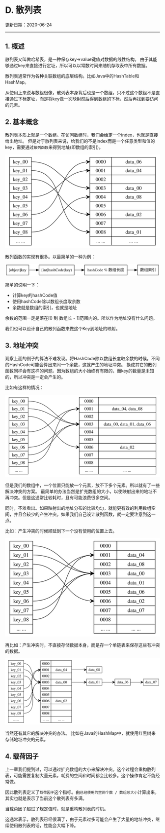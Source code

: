 # D. 散列表

更新日期：2020-06-24

--------------------------------------------------

## 1. 概述

散列表又叫做哈希表，是一种保存key->value键值对数据的线性结构。
由于其能够通过key来直接进行定址，所以可以以常数时间来随机存取表中所有数据。

散列表通常作为各种关联数组的底层结构。比如Java中的HashTable和HashMap。

从使用上来说与数组很像，散列表本身背后也是一个数组，只不过这个数组不是直接通过下标定址，而是将key做一次映射然后得到数组的下标，然后再找到要访问的元素。

## 2. 基本概念

散列表本质上就是一个数组。在访问数组时，我们会给定一个index，也就是直接给出地址。
但是对于散列表来说，给我们的不是index而是一个任意类型和值的key，需要通过`散列函数`来得到地址(即数组的索引)。

![散列函数](S004.files/散列函数.svg)

散列函数的实现有很多。以最简单的一种为例：

![散列函数](S004.files/散列函数的简单实现.svg)

简单的说明一下：
- 计算key的hashCode值
- 使用hashCode除以数组长度取余数
- 余数就是数组的索引，也就是地址

余数的范围一定是落在[0 到 数组长 - 1]范围内的。所以作为地址没有什么问题。

我们也可以设计自己的散列函数来做这个Key到地址的映射。

## 3. 地址冲突

观察上面的例子的算法不难发现。将HashCode除以数组长度取余数的时候，不同的HashCode可能会算出来同一个余数，这就产生的地址冲突。
换成其它的散列函数同样会有这样的问题。因为数组的大小始终有有限的，而key的数量是未知的，所以冲突是一定会产生的。

比如有这样的情况：

![地址冲突](S004.files/地址冲突.svg)

但是我们的数组中，一个位置只能放一个元素，放不下多个元素。所以就有了一些解决冲突的方案。
最简单的办法当然是扩充数组的大小，以使映射出来的地址不再冲突。但是这通常比较耗时，且有可能浪费很多空间。

同时，不难看出。如果映射出的地址分布的比较均匀，就能更有效的利用数组空间，并且会较少的产生冲突。如果我们自己设计散列函数，就一定要注意到这一点。

比如：产生冲突的时候顺延到下一个没有使用的位置上去。

![地址冲突2](S004.files/地址冲突2.svg)

再比如：产生冲突时，不直接存储数据本身，而是存一个单链表来保存这些有冲突的数据。

![地址冲突3](S004.files/地址冲突3.svg)

当然还有其它的解决冲突的办法。
比如在Java的HashMap中，就使用红黑树来存储地址冲突的元素。

## 4. 载荷因子

上一章我们提到过，可以通过扩充数组的大小来解决冲突。这个过程会重构散列表，可能需要复制大量元素，耗费的空间和时间都会比较多。这个操作肯定不能经常做。

因此散列表定义了`载荷因子`这个指标。由`已经使用的空间个数 / 数组总大小`计算出来，其实也就是表示了当前这个散列表有多满。

当载荷因子超过了规定值时，就是重构散列表的时机。

这通常表示，散列表已经很满了，由于元素过多可能会产生了大量的地址冲突，继续使用散列表的话，性能会大幅下降。
